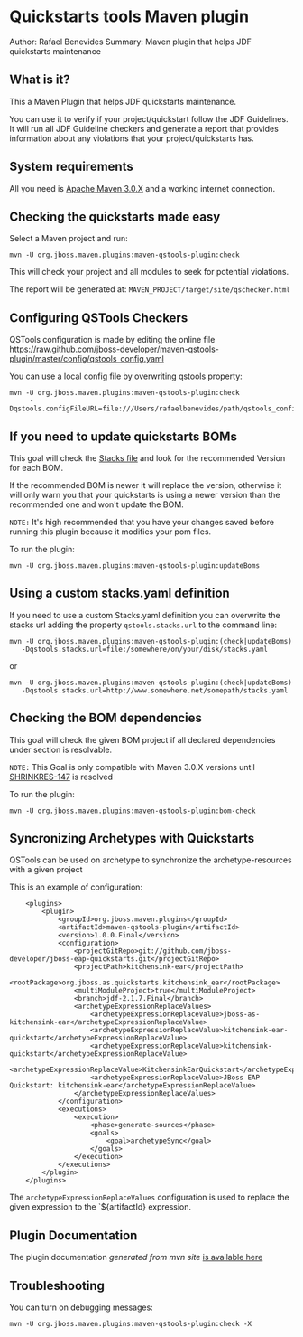 Quickstarts tools Maven plugin
==============================
Author: Rafael Benevides
Summary: Maven plugin that helps JDF quickstarts maintenance

What is it?
-----------

This a Maven Plugin that helps JDF quickstarts maintenance.

You can use it to verify if your project/quickstart follow the JDF Guidelines. It will run all JDF Guideline checkers and generate a report that provides information about any violations that your project/quickstarts has.


System requirements
-------------------

All you need is [Apache Maven 3.0.X](http://maven.apache.org/) and a working internet connection.


Checking the quickstarts made easy
----------------------------------

Select a Maven project and run:

    mvn -U org.jboss.maven.plugins:maven-qstools-plugin:check
    

This will check your project and all modules to seek for potential violations.

The report will be generated at: `MAVEN_PROJECT/target/site/qschecker.html`

Configuring QSTools Checkers
----------------------------

QSTools configuration is made by editing the online file https://raw.github.com/jboss-developer/maven-qstools-plugin/master/config/qstools_config.yaml

You can use a local config file by overwriting qstools property:

    mvn -U org.jboss.maven.plugins:maven-qstools-plugin:check
         -Dqstools.configFileURL=file:///Users/rafaelbenevides/path/qstools_config.yaml


If you need to update quickstarts BOMs
--------------------------------------

This goal will check the [Stacks file](https://github.com/jboss-jdf/jdf-stack/blob/1.0.0.Final/stacks.yaml)  and look for the recommended Version for each BOM.

If the recommended BOM is newer it will replace the version, otherwise it will only warn you that your quickstarts is using a newer version than the recommended one and won't  update the BOM.

`NOTE:` It's high recommended that you have your changes saved before running this plugin because it modifies your pom files.

To run the plugin:

    mvn -U org.jboss.maven.plugins:maven-qstools-plugin:updateBoms
    


Using a custom stacks.yaml definition
-------------------------------------

If you need to use a custom Stacks.yaml definition you can overwrite the stacks url adding the property `qstools.stacks.url` to the command line:

    mvn -U org.jboss.maven.plugins:maven-qstools-plugin:(check|updateBoms)
       -Dqstools.stacks.url=file:/somewhere/on/your/disk/stacks.yaml
    

or

    mvn -U org.jboss.maven.plugins:maven-qstools-plugin:(check|updateBoms)
       -Dqstools.stacks.url=http://www.somewhere.net/somepath/stacks.yaml
    

Checking the BOM dependencies
-----------------------------

This goal will check the given BOM project if all declared dependencies under </dependencyManagement> section is resolvable.

`NOTE:` This Goal is only compatible with Maven 3.0.X versions until [SHRINKRES-147](https://issues.jboss.org/browse/SHRINKRES-147) is resolved

To run the plugin: 

    mvn -U org.jboss.maven.plugins:maven-qstools-plugin:bom-check
    

Syncronizing Archetypes with Quickstarts
----------------------------------------

QSTools can be used on archetype to synchronize the archetype-resources with a given project

This is an example of configuration:

        <plugins>
            <plugin>
                <groupId>org.jboss.maven.plugins</groupId>
                <artifactId>maven-qstools-plugin</artifactId>
                <version>1.0.0.Final</version>
                <configuration>
                    <projectGitRepo>git://github.com/jboss-developer/jboss-eap-quickstarts.git</projectGitRepo>
                    <projectPath>kitchensink-ear</projectPath>
                    <rootPackage>org.jboss.as.quickstarts.kitchensink_ear</rootPackage>
                    <multiModuleProject>true</multiModuleProject>
                    <branch>jdf-2.1.7.Final</branch>
                    <archetypeExpressionReplaceValues>
                        <archetypeExpressionReplaceValue>jboss-as-kitchensink-ear</archetypeExpressionReplaceValue>
                        <archetypeExpressionReplaceValue>kitchensink-ear-quickstart</archetypeExpressionReplaceValue>
                        <archetypeExpressionReplaceValue>kitchensink-quickstart</archetypeExpressionReplaceValue>
                        <archetypeExpressionReplaceValue>KitchensinkEarQuickstart</archetypeExpressionReplaceValue>
                        <archetypeExpressionReplaceValue>JBoss EAP Quickstart: kitchensink-ear</archetypeExpressionReplaceValue>
                    </archetypeExpressionReplaceValues>
                </configuration>
                <executions>
                    <execution>
                        <phase>generate-sources</phase>
                        <goals>
                            <goal>archetypeSync</goal>
                        </goals>
                    </execution>
                </executions>
            </plugin>
        </plugins>

The `archetypeExpressionReplaceValues` configuration is used to replace the given expression to the `${artifactId} expression.

Plugin Documentation
---------------------

The plugin documentation *generated from mvn site* [is available here](target/site/plugin-info.html) 


Troubleshooting
---------------

You can turn on debugging messages:   

    mvn -U org.jboss.maven.plugins:maven-qstools-plugin:check -X
    


